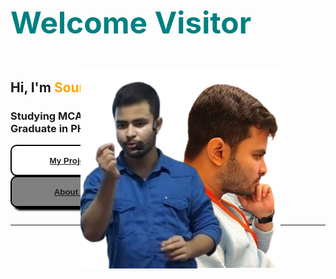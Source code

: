 <h1 style="color: teal; font-style:bold; font-size: 3rem"> Welcome Visitor</h1>
<div style="display:flex; align-items:center">
<div style="float:left; padding-right:20%; margin">
<h2><b>Hi, I'm <span style="color:orange">Soumyadip</b></span></h2>
<h3> Studying <b>MCA</b> in <span style="color:gray">Techno India University</span>
<br/>
Graduate in PHYSICS from <span style="color:gray">Calcutta Universiry</span></h3>

<button style="background-color:white; height:50px; width:200px; box-shadow:black 5px 5px 3px;border-radius:10px; color:black; border:2px solid black;"><a href="https://soumyaco.github.io/Portfolio/portfolio/general.html"><b>My Projects</b></a></button>
<button style="background-color:gray; height:50px; width:200px; box-shadow:black 5px 5px 3px;border-radius:10px; color:orange; border:2px solid black;"><a href="https://soumyaco.github.io/Portfolio/about/index.html"><b>About Me</b></a></button>
</div>
</div>
<img style="max-height: 100%; float: left; position:absolute; right: 300px; top:220px" src="./images/image.png" >
<hr/>
</div>
<style>
button:active{
    cursor:pointer
    box-shadow: black 2px 2px 2px;
    transform: translate(3px, 3px)
}
</style>  